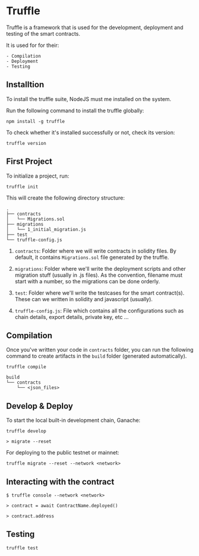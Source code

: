 # Truffle

Truffle is a framework that is used for the development, deployment and testing of the smart contracts.

It is used for for their:

    - Compilation
    - Deployment
    - Testing

## Installtion

To install the truffle suite, NodeJS must me installed on the system.

Run the following command to install the truffle globally:

```console
npm install -g truffle
```

To check whether it's installed successfully or not, check its version:

```console
truffle version
```

## First Project

To initialize a project, run:

```console
truffle init
```

This will create the following directory structure:

```
.
├── contracts
│   └── Migrations.sol
├── migrations
│   └── 1_initial_migration.js
├── test
└── truffle-config.js
```

1. `contracts`: Folder where we will write contracts in solidity files. By default, it contains `Migrations.sol` file generated by the truffle.

2. `migrations`: Folder where we'll write the deployment scripts and other migration stuff (usually in .js files). As the convention, filename must start with a number, so the migrations can be done orderly.

3. `test`: Folder where we'll write the testcases for the smart contract(s). These can we written in solidity and javascript (usually).

4. `truffle-config.js`: File which contains all the configurations such as chain details, export details, private key, etc ...

## Compilation

Once you've written your code in `contracts` folder, you can run the following command to create artifacts in the `build` folder (generated automatically).

```console
truffle compile
```

```
build
└── contracts
    └── <json_files>
```

## Develop & Deploy

To start the local built-in development chain, Ganache:
```console
truffle develop

> migrate --reset
```

For deploying to the public testnet or mainnet:

```console
truffle migrate --reset --network <network>
```

## Interacting with the contract

```console
$ truffle console --network <network>

> contract = await ContractName.deployed()

> contract.address
```

## Testing

```console
truffle test
```